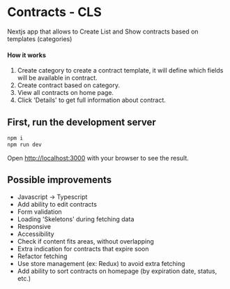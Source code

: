 # Contracts - CLS
Nextjs app that allows to Create List and Show contracts based on templates (categories)

#### How it works
1. Create category to create a contract template, it will define which fields will be available in contract.
2. Create contract based on category.
3. View all contracts on home page.
4. Click 'Details' to get full information about contract.


## First, run the development server
```bash
npm i
npm run dev
```
Open [http://localhost:3000](http://localhost:3000) with your browser to see the result.


## Possible improvements
- Javascript -> Typescript
- Add ability to edit contracts
- Form validation
- Loading 'Skeletons' during fetching data
- Responsive
- Accessibility
- Check if content fits areas, without overlapping
- Extra indication for contracts that expire soon
- Refactor fetching
- Use store management (ex: Redux) to avoid extra fetching
- Add ability to sort contracts on homepage (by expiration date, status, etc.)
